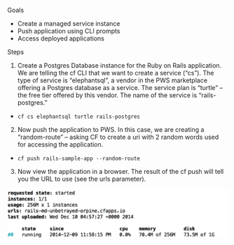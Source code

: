 Goals
* Create a managed service instance 
* Push application using CLI prompts
* Access deployed applications
 
Steps

1. Create a Postgres Database instance for the Ruby on Rails application.  We are telling the cf CLI that we want to create a service (“cs”).  The type of service is “elephantsql”, a vendor in the PWS marketplace offering a Postgres database as a service.  The service plan is “turtle” – the free tier offered by this vendor.  The name of the service is “rails-postgres.”

  * `cf cs elephantsql turtle rails-postgres`
 
2.  Now push the application to PWS.  In this case, we are creating a “random-route” – asking CF to create a uri with 2 random words used for accessing the application.

  * `cf push rails-sample-app --random-route`

3.  Now view the application in a browser.  The result of the cf push will tell you the URL to use (see the urls parameter).
 
![Output from cf push cmd](images/cf-push.png)


